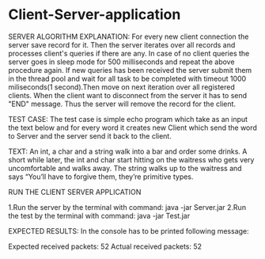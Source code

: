 # Client-Server-application

SERVER ALGORITHM EXPLANATION:
For every new client connection the server save record for it.
Then the server iterates over all records and processes client's queries if there are any.
In case of no client queries the server goes in sleep mode for 500 milliseconds and repeat the above procedure again.
If new queries has been received the server submit them in the thread pool and wait for all task to be completed
with timeout 1000 miliseconds(1 second).Then move on next iteration over all registered clients. 
When the client want to disconnect from the server it has to send "END" message. 
Thus the server will remove the record for the client.

TEST CASE:
The test case is simple echo program which take as an input the text below and for every word 
it creates new Client which send the word to Server and the server send it back to the client.

TEXT:
An int, a char and a string walk into a bar and order some drinks. 
A short while later, the int and char start hitting on the waitress who gets very uncomfortable and walks away.
The string walks up to the waitress and says “You’ll have to forgive them, they’re primitive types.


RUN THE CLIENT SERVER APPLICATION

1.Run the server by the terminal with command: java -jar Server.jar
2.Run the test by the terminal with command: java -jar Test.jar

EXPECTED RESULTS:
In the console has to be printed following message:

Expected received packets: 52
Actual received packets: 52
